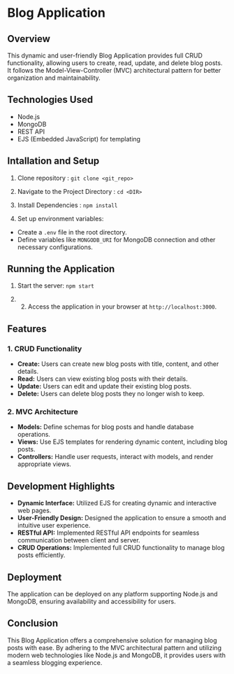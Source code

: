 # Blog Application

## Overview

This dynamic and user-friendly Blog Application provides full CRUD functionality, allowing users to create, read, update, and delete blog posts. It follows the Model-View-Controller (MVC) architectural pattern for better organization and maintainability.

## Technologies Used

- Node.js
- MongoDB
- REST API
- EJS (Embedded JavaScript) for templating

## Intallation and Setup

1. Clone repository : `git clone <git_repo>`

2. Navigate to the Project Directory : `cd <DIR>`

3. Install Dependencies : `npm install`

4. Set up environment variables:

- Create a `.env` file in the root directory.
- Define variables like `MONGODB_URI` for MongoDB connection and other necessary configurations.

## Running the Application

1. Start the server: `npm start`

2. 2. Access the application in your browser at `http://localhost:3000`.

## Features

### 1. CRUD Functionality

- **Create:** Users can create new blog posts with title, content, and other details.
- **Read:** Users can view existing blog posts with their details.
- **Update:** Users can edit and update their existing blog posts.
- **Delete:** Users can delete blog posts they no longer wish to keep.

### 2. MVC Architecture

- **Models:** Define schemas for blog posts and handle database operations.
- **Views:** Use EJS templates for rendering dynamic content, including blog posts.
- **Controllers:** Handle user requests, interact with models, and render appropriate views.

## Development Highlights

- **Dynamic Interface:** Utilized EJS for creating dynamic and interactive web pages.
- **User-Friendly Design:** Designed the application to ensure a smooth and intuitive user experience.
- **RESTful API:** Implemented RESTful API endpoints for seamless communication between client and server.
- **CRUD Operations:** Implemented full CRUD functionality to manage blog posts efficiently.

## Deployment

The application can be deployed on any platform supporting Node.js and MongoDB, ensuring availability and accessibility for users.

## Conclusion

This Blog Application offers a comprehensive solution for managing blog posts with ease. By adhering to the MVC architectural pattern and utilizing modern web technologies like Node.js and MongoDB, it provides users with a seamless blogging experience.

